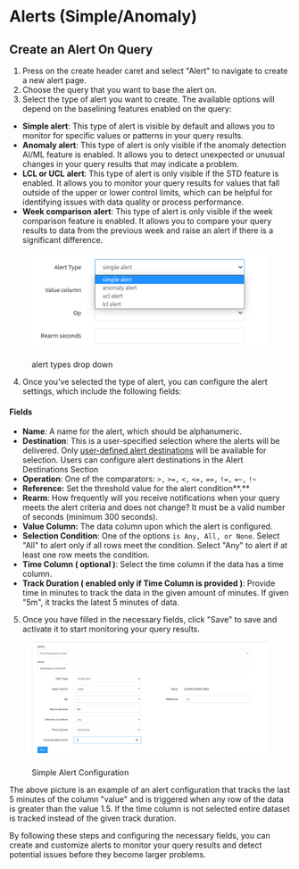 # Alerts (Simple/Anomaly)

## Create an Alert On Query

1. Press on the create header caret and select "Alert" to navigate to create a new alert page.
2. Choose the query that you want to base the alert on.
3. Select the type of alert you want to create. The available options will depend on the baselining features enabled on the query:

* **Simple alert**: This type of alert is visible by default and allows you to monitor for specific values or patterns in your query results.
* **Anomaly alert**: This type of alert is only visible if the anomaly detection AI/ML feature is enabled. It allows you to detect unexpected or unusual changes in your query results that may indicate a problem.
* **LCL or UCL** **alert**: This type of alert is only visible if the STD feature is enabled. It allows you to monitor your query results for values that fall outside of the upper or lower control limits, which can be helpful for identifying issues with data quality or process performance.
* **Week comparison** **alert**: This type of alert is only visible if the week comparison feature is enabled. It allows you to compare your query results to data from the previous week and raise an alert if there is a significant difference.

<figure><img src="../.gitbook/assets/alert-types.png" alt=""><figcaption><p>alert types drop down</p></figcaption></figure>

4. Once you've selected the type of alert, you can configure the alert settings, which include the following fields:

#### Fields

* **Name**: A name for the alert, which should be alphanumeric.
* **Destination**: This is a user-specified selection where the alerts will be delivered. Only [user-defined alert destinations](../integrations/data-source-details/alert-destinations.md) will be available for selection. Users can configure alert destinations in the Alert Destinations Section
* **Operation**: One of the comparators: `>,` `>=,` `<,` `<=,` `==,` `!=,` `=~,` `!~`
* **Reference:** Set the threshold value for the alert condition**.**
* **Rearm**: How frequently will you receive notifications when your query meets the alert criteria and does not change?  It must be a valid number of seconds (minimum 300 seconds).
* **Value Column:**  The data column upon which the alert is configured.
* **Selection Condition**:  One of the options `is Any, All, or None`.  Select "All" to alert only if all rows meet the condition. Select "Any" to alert if at least one row meets the condition.
* **Time Column **<mark style="background-color:purple;">**( optional )**</mark>: Select the time column if the data has a time column.
* **Track Duration **<mark style="background-color:purple;">**( enabled only if Time Column is provided )**</mark>:  Provide time in minutes to track the data in the given amount of minutes. If given "5m", it tracks the latest 5 minutes of data.

5. Once you have filled in the necessary fields, click "Save" to save and activate it to start monitoring your query results.

<figure><img src="../.gitbook/assets/alert config.png" alt=""><figcaption><p>Simple Alert Configuration</p></figcaption></figure>



The above picture is an example of an alert configuration that tracks the last 5 minutes of the column "value" and is triggered when any row of the data is greater than the value 1.5. If the time column is not selected entire dataset is tracked instead of the given track duration.

By following these steps and configuring the necessary fields, you can create and customize alerts to monitor your query results and detect potential issues before they become larger problems.
